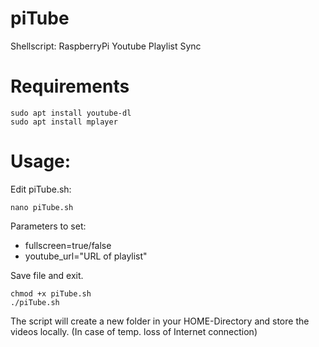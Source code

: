 # piTube
Shellscript: RaspberryPi Youtube Playlist Sync

# Requirements
<pre><code>sudo apt install youtube-dl
sudo apt install mplayer
</code></pre>

# Usage:
Edit piTube.sh:
<pre><code>nano piTube.sh
</code></pre>
Parameters to set:
* fullscreen=true/false
* youtube_url="URL of playlist"

Save file and exit.

<pre><code>chmod +x piTube.sh
./piTube.sh
</code></pre>

The script will create a new folder in your HOME-Directory and store the videos locally. (In case of temp. loss of Internet connection)



